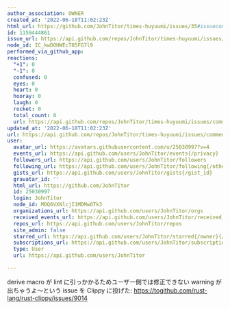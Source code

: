 ```yaml
---
author_association: OWNER
created_at: '2022-06-18T11:02:23Z'
html_url: https://github.com/JohnTitor/times-huyuumi/issues/35#issuecomment-1159444861
id: 1159444861
issue_url: https://api.github.com/repos/JohnTitor/times-huyuumi/issues/35
node_id: IC_kwDOHWEcT85FG7l9
performed_via_github_app: 
reactions:
  "+1": 0
  "-1": 0
  confused: 0
  eyes: 0
  heart: 0
  hooray: 0
  laugh: 0
  rocket: 0
  total_count: 0
  url: https://api.github.com/repos/JohnTitor/times-huyuumi/issues/comments/1159444861/reactions
updated_at: '2022-06-18T11:02:23Z'
url: https://api.github.com/repos/JohnTitor/times-huyuumi/issues/comments/1159444861
user:
  avatar_url: https://avatars.githubusercontent.com/u/25030997?v=4
  events_url: https://api.github.com/users/JohnTitor/events{/privacy}
  followers_url: https://api.github.com/users/JohnTitor/followers
  following_url: https://api.github.com/users/JohnTitor/following{/other_user}
  gists_url: https://api.github.com/users/JohnTitor/gists{/gist_id}
  gravatar_id: ''
  html_url: https://github.com/JohnTitor
  id: 25030997
  login: JohnTitor
  node_id: MDQ6VXNlcjI1MDMwOTk3
  organizations_url: https://api.github.com/users/JohnTitor/orgs
  received_events_url: https://api.github.com/users/JohnTitor/received_events
  repos_url: https://api.github.com/users/JohnTitor/repos
  site_admin: false
  starred_url: https://api.github.com/users/JohnTitor/starred{/owner}{/repo}
  subscriptions_url: https://api.github.com/users/JohnTitor/subscriptions
  type: User
  url: https://api.github.com/users/JohnTitor

---
```

derive macro が lint に引っかかるためユーザー側では修正できない warning が出ちゃうよ～という issue を Clippy に投げた: https://togithub.com/rust-lang/rust-clippy/issues/9014
